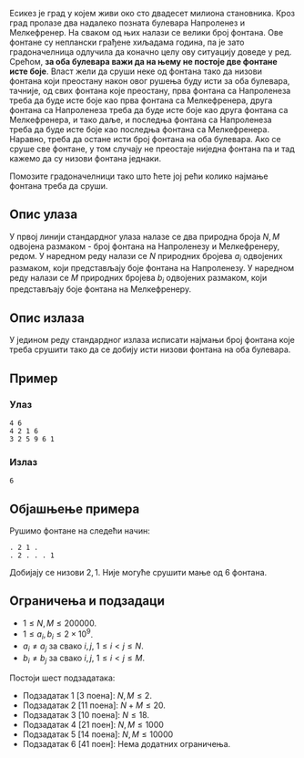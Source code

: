 Есикез је град у којем живи око сто двадесет милиона становника. Кроз град пролазе два надалеко позната булевара Напроленез и Мелкефренер. На сваком од њих налази се велики број фонтана. Ове фонтане су неплански грађене хиљадама година, па је зато градоначелница одлучила да коначно целу ову ситуацију доведе у ред. Срећом, **за оба булевара важи да на њему не постоје две фонтане исте боје**. Власт жели да сруши неке од фонтана тако да низови фонтана који преостану након овог рушења буду исти за оба булевара, тачније, од свих фонтана које преостану, прва фонтана са Напроленеза треба да буде исте боје као прва фонтана са Мелкефренера, друга фонтана са Напроленеза треба да буде исте боје као друга фонтана са Мелкефренера, и тако даље, и последња фонтана са Напроленеза треба да буде исте боје као последња фонтана са Мелкефренера. Наравно, треба да остане исти број фонтана на оба булевара. Ако се сруше све фонтане, у том случају не преостаје ниједна фонтана па и тад кажемо да су низови фонтана једнаки.

Помозите градоначелници тако што ћете јој рећи колико најмање фонтана треба да сруши.

## Опис улаза

У првој линији стандардног улаза налазе се два природна броја $N, M$ одвојена размаком - број фонтана на Напроленезу и Мелкефренеру, редом. У наредном реду налази се $N$ природних бројева $a_i$ одвојених размаком, који представљају боје фонтана на Напроленезу. У наредном реду налази се $M$ природних бројева $b_i$ одвојених размаком, који представљају боје фонтана на Мелкефренеру.

## Опис излаза

У једином реду стандардног излаза исписати најмањи број фонтана које треба срушити тако да се добију исти низови фонтана на оба булевара.

## Пример

### Улаз

```
4 6
4 2 1 6
3 2 5 9 6 1
```

### Излаз

```
6
```

## Објашњење примера

Рушимо фонтане на следећи начин:

```
. 2 1 .
. 2 . . . 1
```

Добијају се низови $2,1$. Није могуће срушити мање од $6$ фонтана.

## Ограничења и подзадаци

* $1 \leq N, M \leq 200000$.
* $1 \leq a_i, b_i \leq 2 \times 10^9$.
* $a_i \neq a_j$ за свако $i, j$, $1 \leq i < j \leq N$.
* $b_i \neq b_j$ за свако $i, j$, $1 \leq i < j \leq M$.

Постоји шест подзадатака:

* Подзадатак 1 [3 поена]: $N, M \leq 2$.
* Подзадатак 2 [11 поена]: $N+M \leq 20$.
* Подзадатак 3 [10 поена]: $N \leq 18$.
* Подзадатак 4 [21 поен]: $N, M \leq 1000$
* Подзадатак 5 [14 поена]: $N, M \leq 10000$
* Подзадатак 6 [41 поен]: Нема додатних ограничења.
